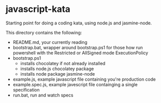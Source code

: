 javascript-kata
===============

Starting point for doing a coding kata, using node.js and jasmine-node.

This directory contains the following:
- README.md, your currently reading
- bootstrap.bat, wrapper around bootstrap.ps1 for those how run powershell 
  with the Restricted or AllSigned mode ExecutionPolicy
- bootstrap.ps1
    - installs chocolatey if not already installed
    - installs node.js chocolatey package
    - installs node package jasmine-node
- example.js, example javascript file containing you're production code
- example.spec.js, example javescript file containging a single specification
- run.bat, run and watch specs 
